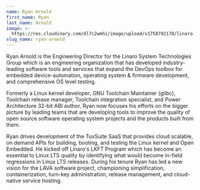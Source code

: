 ```yaml
---
name: Ryan Arnold
first_name: Ryan
last_name: Arnold
image: >-
  https://res.cloudinary.com/dl7c2wmhi/image/upload/v1758792170/linaro-website/images/author/ryan-copy
slug_name: ryan-arnold
---
```


Ryan Arnold is the Engineering Director for the Linaro System Technologies Group which is an engineering organization that has developed industry-leading software tools and services that expand the DevOps toolbox for embedded device-automation, operating system & firmware development, and comprehensive OS level testing.

Formerly a Linux kernel developer, GNU Toolchain Maintainer (glibc), Toolchain release manager, Toolchain integration specialist, and Power Architecture 32-bit ABI author, Ryan now focuses his efforts on the bigger picture by leading teams that are developing tools to improve the quality of open source software operating system projects and the products built from them.

Ryan drives development of the TuxSuite SaaS that provides cloud scalable, on demand APIs for building, booting, and testing the Linux kernel and Open Embedded. He kicked off Linaro's LKFT Program which has become an essential to Linux LTS quality by identifying what would become in-field regressions in Linux LTS releases. During his tenure Ryan has led a new vision for the LAVA software project, championing simplification, containerization, turn-key administration, release management, and cloud-native service hosting.
